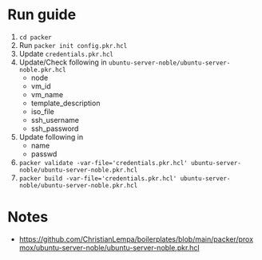 # Run guide
1. `cd packer`
2. Run `packer init config.pkr.hcl`
3. Update `credentials.pkr.hcl`
4. Update/Check following in `ubuntu-server-noble/ubuntu-server-noble.pkr.hcl`
    - node
    - vm_id
    - vm_name
    - template_description
    - iso_file
    - ssh_username
    - ssh_password
5. Update following in 
    - name
    - passwd
4. `packer validate -var-file='credentials.pkr.hcl' ubuntu-server-noble/ubuntu-server-noble.pkr.hcl`
5. `packer build -var-file='credentials.pkr.hcl' ubuntu-server-noble/ubuntu-server-noble.pkr.hcl`


# Notes
- https://github.com/ChristianLempa/boilerplates/blob/main/packer/proxmox/ubuntu-server-noble/ubuntu-server-noble.pkr.hcl
